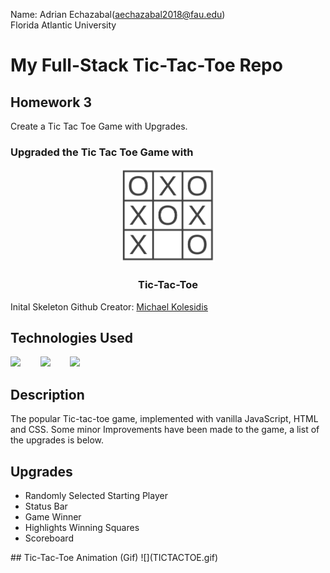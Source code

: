 Name: Adrian Echazabal(aechazabal2018@fau.edu) <br>
Florida Atlantic University
# My Full-Stack Tic-Tac-Toe Repo
## Homework 3 <br>
Create a Tic Tac Toe Game with Upgrades.
### Upgraded the Tic Tac Toe Game with

<div align="center">
  
  <img src="./logo.png" height="150px">
  <h3>Tic-Tac-Toe</h3>
    
</div>

Inital Skeleton Github Creator: <a href="https://github.com/michaelkolesidis/tic-tac-toe"/>Michael Kolesidis</a>

## Technologies Used

<a href="https://en.wikipedia.org/wiki/JavaScript"><img src="https://github.com/michaelkolesidis/tech-icons/blob/main/icons/javascript/javascript-original.svg" height="50px" /></a>
&nbsp;&nbsp;&nbsp;&nbsp;&nbsp;&nbsp;
<a href="https://en.wikipedia.org/wiki/CSS"><img src="https://github.com/michaelkolesidis/tech-icons/blob/main/icons/css3/css3-plain.svg" height="50px" /></a>
&nbsp;&nbsp;&nbsp;&nbsp;&nbsp;&nbsp;
<img src="https://github.com/michaelkolesidis/tech-icons/blob/main/icons/html5/html5-plain.svg" height="50px" />
&nbsp;&nbsp;&nbsp;&nbsp;&nbsp;&nbsp;



## Description 
The popular Tic-tac-toe game, implemented with vanilla JavaScript, HTML and CSS. Some minor Improvements have been made to the game, a list of the upgrades is below.
## Upgrades
<ul>
  <li>Randomly Selected Starting Player</li>
  <li>Status Bar</li>
  <li>Game Winner</li>
  <li>Highlights Winning Squares</li>
  <li>Scoreboard</li>
</ul>
## Tic-Tac-Toe Animation (Gif)
![](TICTACTOE.gif)

